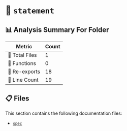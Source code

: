 # 📁 `statement`

## 📊 Analysis Summary For Folder

| Metric | Count |
|--------|-------|
| 📁 Total Files | 1 |
| 🔧 Functions | 0 |
| 🔄 Re-exports | 18 |
| 🔢 Line Count | 19 |


## 📋 Files

This section contains the following documentation files:

- [`spec`](./spec.md)